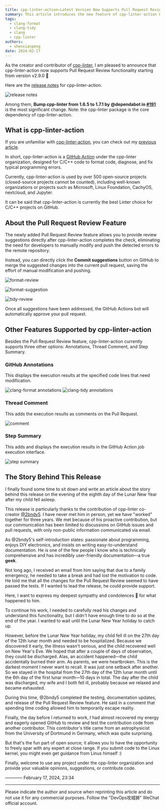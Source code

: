 ```yaml
---
title: cpp-linter-action—Latest Version Now Supports Pull Request Review Functionality 👏
summary: This article introduces the new feature of cpp-linter-action Pull Request Review, allowing developers to directly submit code modification suggestions on GitHub, improving code quality and collaboration efficiency.
tags:
  - clang-format
  - clang-tidy
  - clang
  - cpp-linter
authors:
  - shenxianpeng
date: 2024-02-17
---
```


As the creator and contributor of [cpp-linter](https://github.com/cpp-linter), I am pleased to announce that cpp-linter-action now supports Pull Request Review functionality starting from version v2.9.0 👏

Here are the [release notes](https://github.com/cpp-linter/releases) for cpp-linter-action.

![release notes](cpp-linter-action@2.9.0.png)

Among them, **Bump cpp-linter from 1.6.5 to 1.7.1 by @dependabot in [#191](https://github.com/cpp-linter/pull/191)** is the most significant change. Note: the cpp-linter package is the core dependency of cpp-linter-action.


## What is cpp-linter-action

If you are unfamiliar with [cpp-linter-action](https://github.com/cpp-linter/cpp-linter-action), you can check out my [previous article](https://shenxianpeng.github.io/2022/08/cpp-linter/).

In short, cpp-linter-action is a [GitHub Action](https://docs.github.com/en/actions/quickstart) under the cpp-linter organization, designed for C/C++ code to format code, diagnose, and fix typical programming errors.

Currently, cpp-linter-action is used by over 500 open-source projects (closed-source projects cannot be counted), including well-known organizations or projects such as Microsoft, Linux Foundation, CachyOS, nextcloud, and Jupyter.

It can be said that cpp-linter-action is currently the best Linter choice for C/C++ projects on GitHub.

## About the Pull Request Review Feature

The newly added Pull Request Review feature allows you to provide review suggestions directly after cpp-linter-action completes the check, eliminating the need for developers to manually modify and push the detected errors to the remote repository.

Instead, you can directly click the **Commit suggestions** button on GitHub to merge the suggested changes into the current pull request, saving the effort of manual modification and pushing.

![format-review](format-review.png)

![format-suggestion](format-suggestion.png)

![tidy-review](tidy-review.png)

Once all suggestions have been addressed, the GitHub Actions bot will automatically approve your pull request.

## Other Features Supported by cpp-linter-action

Besides the Pull Request Review feature, cpp-linter-action currently supports three other options: Annotations, Thread Comment, and Step Summary.

### GitHub Annotations

This displays the execution results at the specified code lines that need modification.

![clang-format annotations](clang-format-annotations.png)
![clang-tidy annotations](clang-tidy-annotations.png)

### Thread Comment

This adds the execution results as comments on the Pull Request.

![comment](comment.png)

### Step Summary

This adds and displays the execution results in the GitHub Action job execution interface.

![step summary](step-summary.png)

## The Story Behind This Release

I finally found some time to sit down and write an article about the story behind this release on the evening of the eighth day of the Lunar New Year after my child fell asleep.

This release is particularly thanks to the contribution of cpp-linter co-creator [@2bndy5](https://github.com/2bndy5).  I have never met him in person, yet we have "worked" together for three years.  We met because of his proactive contribution, but our communication has been limited to discussions on GitHub issues and pull requests, with only non-public information communicated via email.

As @2bndy5's self-introduction states: passionate about programming, enjoys DIY electronics, and insists on writing easy-to-understand documentation. He is one of the few people I know who is technically comprehensive and has incredibly user-friendly documentation—a true **geek**.

Not long ago, I received an email from him saying that due to a family emergency, he needed to take a break and had lost the motivation to code. He told me that all the changes for the Pull Request Review seemed to have passed the tests. If I wanted to lead the release, he could provide support.

Here, I want to express my deepest sympathy and condolences 🙏 for what happened to him.

To continue his work, I needed to carefully read his changes and understand this functionality, but I didn't have enough time to do so at the end of the year. I wanted to wait until the Lunar New Year holiday to catch up.

However, before the Lunar New Year holiday, my child fell ill on the 27th day of the 12th lunar month and needed to be hospitalized.  Because we discovered it early, the illness wasn't serious, and the child recovered well on New Year's Eve. We hoped that after a couple of days of observation, they could be discharged.
Alas, an accident happened—the child accidentally burned their arm. As parents, we were heartbroken. This is the darkest moment I never want to recall.  It was just one setback after another.  So we stayed in the hospital from the 27th day of the 12th lunar month until the 6th day of the first lunar month—10 days in total.
The day after the child was discharged, my wife and I both fell ill, probably because we relaxed and became exhausted.

During this time, @2bndy5 completed the testing, documentation updates, and release of the Pull Request Review feature. He said in a comment that spending time coding allowed him to temporarily escape reality.

Finally, the day before I returned to work, I had almost recovered my energy and eagerly opened GitHub to review and test the contribution code from another contributor. This contributor's title came from an astrophysicist from the University of Dortmund in Germany, which was quite surprising.

But that's the fun part of open source; it allows you to have the opportunity to freely spar with any expert at close range. If you submit code to the Linux kernel, you might even get guidance from Linus himself :)

Finally, welcome to use any project under the cpp-linter organization and provide your valuable opinions, suggestions, or contribute code.


———— February 17, 2024, 23:34

---

Please indicate the author and source when reprinting this article and do not use it for any commercial purposes.  Follow the "DevOps攻城狮" WeChat official account.
